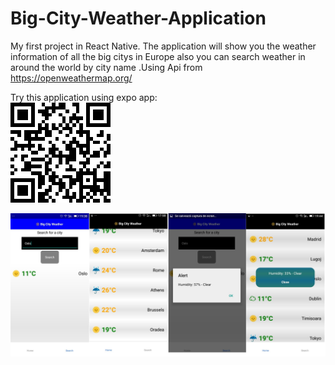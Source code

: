 # Big-City-Weather-Application


My first project in React Native. The application will show you the weather information of all the big citys in Europe also you can search weather in around the world by city name .Using Api from https://openweathermap.org/


Try this application using expo app:  
![AppImage](https://github.com/Sorin006/Big-City-Application/blob/master/expo-scan.png)


![AppImage](https://github.com/Sorin006/Big-City-Application/blob/master/picpic.jpg)

